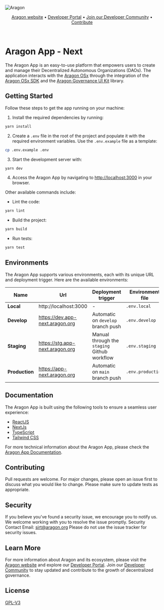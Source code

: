 ![Aragon](https://res.cloudinary.com/dbktgy3vg/image/upload/v1689668058/aragon-app_hpima1.png)

<p align="center">
  <a href="https://aragon.org/">Aragon website</a>
  •
  <a href="https://devs.aragon.org/">Developer Portal</a>
  •
  <a href="https://aragonproject.typeform.com/to/LngekEhU">Join our Developer Community</a>
  •
  <a href="https://aragonproject.typeform.com/dx-contribution">Contribute</a>
</p>

<br/>

# Aragon App - Next

The Aragon App is an easy-to-use platform that empowers users to create and manage their Decentralized Autonomous
Organizations (DAOs). The application interacts with the [Aragon OSx](https://github.com/aragon/osx) through the
integration of the [Aragon OSx SDK](https://github.com/aragon/sdk) and the
[Aragon Governance UI Kit](https://github.com/aragon/gov-ui-kit) library.

## Getting Started

Follow these steps to get the app running on your machine:

1. Install the required dependencies by running:

```bash
yarn install
```

2. Create a `.env` file in the root of the project and populate it with the required environment variables. Use the
   `.env.example` file as a template:

```bash
cp .env.example .env
```

3. Start the development server with:

```bash
yarn dev
```

4. Access the Aragon App by navigating to [http://localhost:3000](http://localhost:3000) in your browser.

Other available commands include:

- Lint the code:

```bash
yarn lint
```

- Build the project:

```bash
yarn build
```

- Run tests:

```bash
yarn test
```

## Environments

The Aragon App supports various environments, each with its unique URL and deployment trigger. Here are the available
environments:

| Name           | Url                             | Deployment trigger                           | Environment file  |
| -------------- | ------------------------------- | -------------------------------------------- | ----------------- |
| **Local**      | http://localhost:3000           | -                                            | `.env.local`      |
| **Develop**    | https://dev.app-next.aragon.org | Automatic on `develop` branch push           | `.env.develop`    |
| **Staging**    | https://stg.app-next.aragon.org | Manual through the `staging` Github workflow | `.env.staging`    |
| **Production** | https://app-next.aragon.org     | Automatic on `main` branch push              | `.env.production` |

## Documentation

The Aragon App is built using the following tools to ensure a seamless user experience:

- [ReactJS](https://reactjs.org)
- [NextJs](https://nextjs.org/)
- [TypeScript](https://www.typescriptlang.org)
- [Tailwind CSS](https://tailwindcss.com)

For more technical information about the Aragon App, please check the [Aragon App Documentation](./docs/index.md).

## Contributing

Pull requests are welcome. For major changes, please open an issue first to discuss what you would like to change.
Please make sure to update tests as appropriate.

## Security

If you believe you've found a security issue, we encourage you to notify us. We welcome working with you to resolve the
issue promptly. Security Contact Email: sirt@aragon.org Please do not use the issue tracker for security issues.

## Learn More

For more information about Aragon and its ecosystem, please visit the [Aragon website](https://aragon.org/) and explore
our [Developer Portal](https://devs.aragon.org/). Join our
[Developer Community](https://aragonproject.typeform.com/to/LngekEhU) to stay updated and contribute to the growth of
decentralized governance.

## License

[GPL-V3](./LICENSE)
